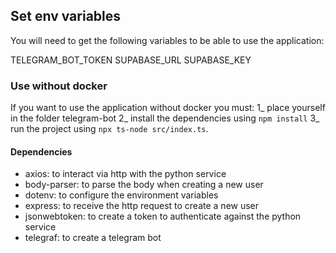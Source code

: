 ## Set env variables

You will need to get the following variables to be able to use the application:

TELEGRAM_BOT_TOKEN
SUPABASE_URL
SUPABASE_KEY

### Use without docker

If you want to use the application without docker you must:
1_ place yourself in the folder telegram-bot
2_ install the dependencies using `npm install`
3_ run the project using `npx ts-node src/index.ts`.


#### Dependencies
* axios: to interact via http with the python service
* body-parser: to parse the body when creating a new user
* dotenv: to configure the environment variables
* express: to receive the http request to create a new user
* jsonwebtoken: to create a token to authenticate against the python service
* telegraf: to create a telegram bot